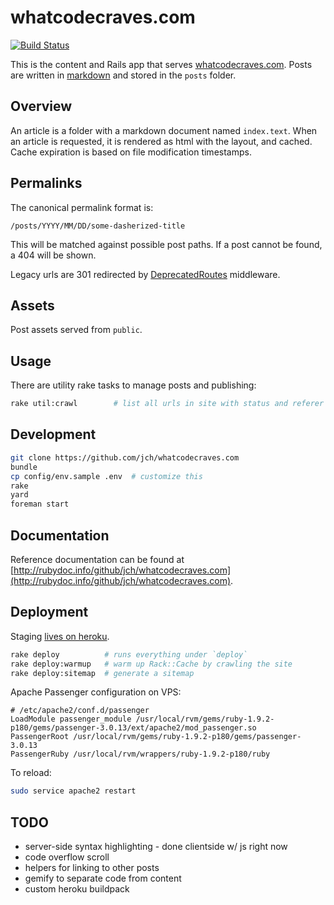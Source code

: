 # whatcodecraves.com

[![Build Status](https://secure.travis-ci.org/jch/whatcodecraves.com.png)](http://travis-ci.org/jch/whatcodecraves.com)

This is the content and Rails app that serves [whatcodecraves.com](http://whatcodecraves.com).
Posts are written in [markdown](http://daringfireball.net/projects/markdown/)
and stored in the `posts` folder.

## Overview

An article is a folder with a markdown document named `index.text`.
When an article is requested, it is rendered as html with the layout, and
cached. Cache expiration is based on file modification timestamps.

## Permalinks

The canonical permalink format is:

`/posts/YYYY/MM/DD/some-dasherized-title`

This will be matched against possible post paths. If a post cannot
be found, a 404 will be shown.

Legacy urls are 301 redirected by [DeprecatedRoutes](docs/DeprecatedRoutes.html)
middleware.

## Assets

Post assets served from `public`.

## Usage

There are utility rake tasks to manage posts and publishing:

```sh
rake util:crawl        # list all urls in site with status and referer
```

## Development

```sh
git clone https://github.com/jch/whatcodecraves.com
bundle
cp config/env.sample .env  # customize this
rake
yard
foreman start
```

## Documentation

Reference documentation can be found at [http://rubydoc.info/github/jch/whatcodecraves.com](http://rubydoc.info/github/jch/whatcodecraves.com).

## Deployment

Staging [lives on heroku](http://whatcodecraves.herokuapp.com).

```sh
rake deploy          # runs everything under `deploy`
rake deploy:warmup   # warm up Rack::Cache by crawling the site
rake deploy:sitemap  # generate a sitemap
```

Apache Passenger configuration on VPS:

```
# /etc/apache2/conf.d/passenger
LoadModule passenger_module /usr/local/rvm/gems/ruby-1.9.2-p180/gems/passenger-3.0.13/ext/apache2/mod_passenger.so
PassengerRoot /usr/local/rvm/gems/ruby-1.9.2-p180/gems/passenger-3.0.13
PassengerRuby /usr/local/rvm/wrappers/ruby-1.9.2-p180/ruby
```

To reload:

```sh
sudo service apache2 restart
```

## TODO

* server-side syntax highlighting - done clientside w/ js right now
* code overflow scroll
* helpers for linking to other posts
* gemify to separate code from content
* custom heroku buildpack

